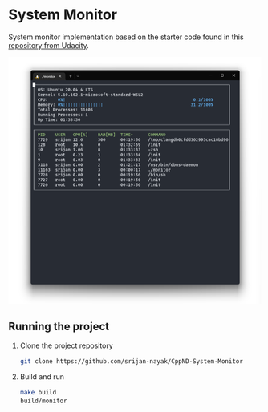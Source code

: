 # System Monitor

System monitor implementation based on the starter code found in this
[repository from Udacity](https://github.com/udacity/CppND-System-Monitor).

![System monitor running](images/monitor.png)

## Running the project

1. Clone the project repository
   ```bash
   git clone https://github.com/srijan-nayak/CppND-System-Monitor
   ```

2. Build and run
   ```bash
   make build
   build/monitor
   ```
   
